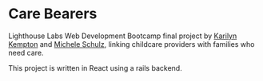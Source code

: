 # Care Bearers
Lighthouse Labs Web Development Bootcamp final project by [Karilyn Kempton](https://github.com/karilyn/) and [Michele Schulz](https://github.com/schmmv/), linking childcare providers with families who need care.

This project is written in React using a rails backend. 
